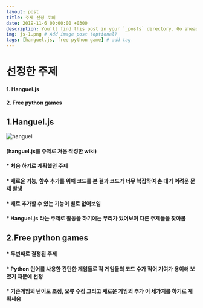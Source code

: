```yaml
---
layout: post
title: 주제 선정 토의
date: 2019-11-6 00:00:00 +0300
description: You’ll find this post in your `_posts` directory. Go ahead and edit it and re-build the site to see your changes. # Add post description (optional)
img: js-1.png # Add image post (optional)
tags: [hanguel.js, free python game] # add tag
---
```


# **선정한 주제**
#### 1. Hanguel.js
#### 2. Free python games

## **1.Hanguel.js**


![hanguel]({{site.baseurl}}/assets/img/hanguel.png)
#### (hanguel.js를 주제로 처음 작성한 wiki)



#### * 처음 하기로 계획했던 주제
#### * 새로운 기능, 함수 추가를 위해 코드를 본 결과 코드가 너무 복잡하여 손 대기 어려운 문제 발생
#### * 새로 추가할 수 있는 기능이 별로 없어보임
#### * Hanguel.js 라는 주제로 활동을 하기에는 무리가 있어보여 다른 주제들을 찾아봄

## **2.Free python games**

#### * 두번째로 결정된 주제
#### * Python 언어를 사용한 간단한 게임들로 각 게임들의 코드 수가 적어 기여가 용이해 보였기 때문에 선정
#### * 기존게임의 난이도 조정, 오류 수정 그리고 새로운 게임의 추가 이 세가지를 하기로 계획세움
